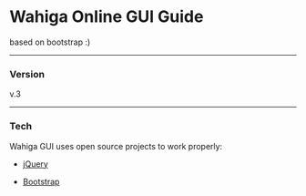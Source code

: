 # Wahiga Online GUI Guide
based on bootstrap :)

----
### Version
v.3

----
### Tech
Wahiga GUI uses open source projects to work properly:

* [jQuery]
* [Bootstrap]


   [jQuery]: <http://jquery.com/>
   [Bootstrap]: <http://getbootstrap.com/>